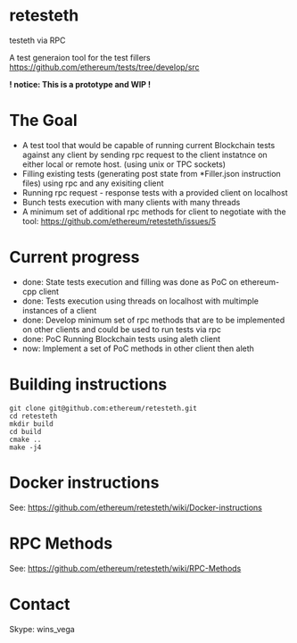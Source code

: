 # retesteth
testeth via RPC

A test generaion tool for the test fillers https://github.com/ethereum/tests/tree/develop/src

**! notice: This is a prototype and WIP !**

# The Goal

* A test tool that would be capable of running current Blockchain tests against any client by sending rpc request to the client instatnce on either local or remote host. (using unix or TPC sockets) 
* Filling existing tests (generating post state from *Filler.json instruction files) using rpc and any exisiting client
* Running rpc request - response tests with a provided client on localhost
* Bunch tests execution with many clients with many threads
* A minimum set of additional rpc methods for client to negotiate with the tool: https://github.com/ethereum/retesteth/issues/5

# Current progress

* done: State tests execution and filling was done as PoC on ethereum-cpp client
* done: Tests execution using threads on localhost with multimple instances of a client
* done: Develop minimum set of rpc methods that are to be implemented on other clients and could be used to run tests via rpc
* done: PoC Running Blockchain tests using aleth client
* now: Implement a set of PoC methods in other client then aleth

# Building instructions
```
git clone git@github.com:ethereum/retesteth.git
cd retesteth
mkdir build
cd build
cmake ..
make -j4
```

# Docker instructions
See: https://github.com/ethereum/retesteth/wiki/Docker-instructions

# RPC Methods
See: https://github.com/ethereum/retesteth/wiki/RPC-Methods

# Contact
Skype: wins_vega
